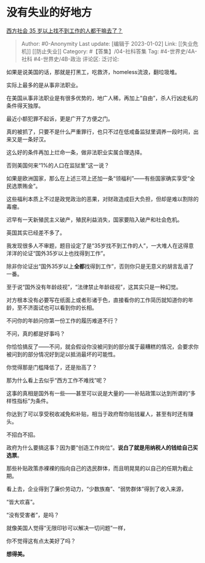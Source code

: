 # 没有失业的好地方
[西方社会 35 岁以上找不到工作的人都干嘛去了？](https://www.zhihu.com/question/300185448/answer/2825740696)

> Author: #0-Anonymity
> Last update: [编辑于 2023-01-02]
> Link: [[失业危机]] [[防止失业]]
> Category: #【答集】/04-社科答集
> Tag: #4-世界史/4A-社科 #4-世界史/4B-政治
> 评论区:
> 泛讨论:

如果是说美国的话，那就是打黑工，吃救济，homeless流浪，翻垃圾堆。

实际上最多的是从事非法职业。

在美国从事非法职业是有很多优势的，地广人稀，再加上“自由”，杀人行凶走私的条件得天独厚。

最近小额犯罪不起诉，更是广开了方便之门。

真的被抓了，只要不是什么严重罪行，也只不过在低戒备监狱里调养一段时间，出来又是一条好汉。

这么好的条件再加上烂命一条，做非法职业实属合理选择。

否则美国何来“1%的人口在监狱里”这一说？

如果是欧洲国家，那么在上述三项上还加一条“领福利”——有些国家确实享受“全民选票贿金”。

这些福利本质上不过是政党政治的恶果，对财政造成巨大负担，但却是难以割除的毒瘤。

迟早有一天新殖民主义破产，殖民利益消失，国家要陷入破产和社会危机。

英国其实已经差不多了。

我发现很多人不审题，题目设定了是“35岁找不到工作的人”，一大堆人在这得意洋洋的论证“国外35岁以上也找得到工作”。

除非你论证出“国外35岁以上**全都**找得到工作”，否则你只是无意义的胡言乱语了一番。

至于说“国外没有年龄歧视”，“法律禁止年龄歧视”，这其实只是一种幻觉。

对方根本没有必要写在纸面上或者形诸于色，直接看你的工作简历就知道你的年龄，至不济面试也可以看到你的长相。

不问你的年龄问你第一份工作的履历难道不行？

不问，真的都是好事吗？

你恰恰搞反了——不问，就会假设你没被问到的部分属于最糟糕的情况，会要求你被问到的部分情况好到足以抵消最坏的可能性。

你觉得那是门槛降低了，还是抬高了？

那为什么看上去似乎“西方工作不难找”呢？

这事的真相是国外有一些——甚至可以说是大量的——补贴政策以达到所谓的“多样性指标”为条件。

你达到了可以享受税收减免和补贴，相当于政府帮你贴钱雇人，甚至有时还有赚头。

不招白不招。

政府为什么要搞这事？因为要“创造工作岗位”。**说白了就是用纳税人的钱给自己买选票**。

那些补贴政策赤裸裸的指向自己的选民群体，而且明晃晃的以自己的任期为截止期。

看上去，企业得到了廉价劳动力，“少数族裔”、“弱势群体”得到了收入来源，

“皆大欢喜”。

“没有受害者”，是吗？

就像美国人觉得“无限印钞可以解决一切问题”一样，

你不觉得这有点太美好了吗？

**想得美。**
